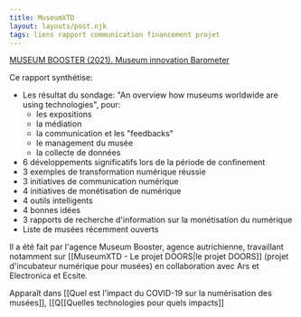 ```yaml
---
title: MuseumXTD
layout: layouts/post.njk
tags: liens rapport communication financement projet
---
```

[MUSEUM BOOSTER (2021). Museum innovation Barometer](https://museumbooster.com/wp-content/uploads/2021/08/Museum-Innovation-Barometer-2021.pdf)

Ce rapport synthétise:

- Les résultat du sondage: "An overview how museums worldwide are using technologies", pour: 
	- les expositions
	- la médiation
	- la communication et les "feedbacks"
	- le management du musée
	- la collecte de données
- 6 développements significatifs lors de la période de confinement
- 3 exemples de transformation numérique réussie
- 3 initiatives de communication numérique
- 4 initiatives de monétisation de numérique
- 4 outils intelligents
- 4 bonnes idées
- 3 rapports de recherche d'information sur la monétisation du numérique
- Liste de musées récemment ouverts

Il a été fait par l'agence Museum Booster, agence autrichienne, travaillant notamment sur [[MuseumXTD - Le projet DOORS|le projet DOORS]] (projet d'incubateur numérique pour musées) en collaboration avec Ars et Electronica et Ecsite. 

Apparaît dans [[Quel est l'impact du COVID-19 sur la numérisation des musées]], [[Q[[Quelles technologies pour quels impacts]]
